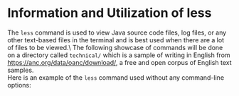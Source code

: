 # Information and Utilization of less
The `less` command is used to view Java source code files, log files, or any other text-based files in the terminal and 
is best used when there are a lot of files to be viewed.\ The following showcase of commands will be done on a directory 
called `technical/` which is a sample of writing in English from https://anc.org/data/oanc/download/, a free and open 
corpus of English text samples.\
Here is an example of the `less` command used without any command-line options:

